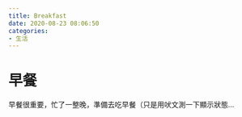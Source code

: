 ```yaml
---
title: Breakfast
date: 2020-08-23 08:06:50
categories: 
- 生活
---
```


# 早餐

早餐很重要，忙了一整晚，準備去吃早餐（只是用吠文測一下顯示狀態...